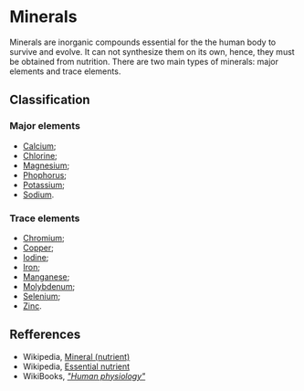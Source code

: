 # Minerals

Minerals are inorganic compounds essential for the the human body to survive and evolve. It can not synthesize them on its own, hence, they must 
be obtained from nutrition. There are two main types of minerals: major elements and trace elements.

## Classification
### Major elements
- [Calcium](calcium.md);
- [Chlorine](chlorine.md);
- [Magnesium](magnesium.md);
- [Phophorus](phosphorus.md);
- [Potassium](potassium.md);
- [Sodium](sodium.md).

### Trace elements
- [Chromium](chromium.md);
- [Copper](copper.md);
- [Iodine](iodine.md);
- [Iron](iron.md);
- [Manganese](manganese.md);
- [Molybdenum](molybdenum.md);
- [Selenium](selenium.md);
- [Zinc](zinc.md).

## Refferences
- Wikipedia, [Mineral (nutrient)](https://en.wikipedia.org/wiki/Mineral_(nutrient))
- Wikipedia, [Essential nutrient](https://en.wikipedia.org/wiki/Essential_nutrient)
- WikiBooks, [_"Human physiology"_](https://en.wikibooks.org/wiki/Human_Physiology/Nutrition#Vitamins_and_Minerals)